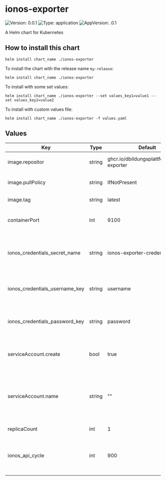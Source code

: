# ionos-exporter

![Version: 0.0.1](https://img.shields.io/badge/Version-0.0.1-informational?style=flat-square) ![Type: application](https://img.shields.io/badge/Type-application-informational?style=flat-square) ![AppVersion: .0.1](https://img.shields.io/badge/AppVersion-0.0.1-informational?style=flat-square)

A Helm chart for Kubernetes

## How to install this chart

```console
helm install chart_name ./ionos-exporter
```

To install the chart with the release name `my-release`:

```console
helm install chart_name ./ionos-exporter
```

To install with some set values:

```console
helm install chart_name ./ionos-exporter --set values_key1=value1 --set values_key2=value2
```

To install with custom values file:

```console
helm install chart_name ./ionos-exporter -f values.yaml
```

## Values

| Key | Type | Default | Description |
|-----|------|---------|-------------|
| image.repositor | string | ghcr.io/dbildungsplattform/ionos-exporter | registry to pull image from |
| image.pullPolicy | string | IfNotPresent | overwrite image pull policy |
| image.tag | string | latest | set image tag |
| containerPort | int | 9100 | port to be used for exposing the metrics |
| ionos_credentials_secret_name | string | ionos-exporter-credentials | name of kubernetes secret that entails ionos credentials |
| ionos_credentials_username_key | string | username | key of secret to reference to username |
| ionos_credentials_password_key | string | password | key of secret to reference to password |
| serviceAccount.create | bool | true | device whether to create a service acccount |
| serviceAccount.name | string | "" | if not set and create is true name is generated using the fullname template |
| replicaCount | int | 1 | number of replicas |
| ionos_api_cycle | int | 900 | cycle time in seconds to query the IONOS API for changes |
